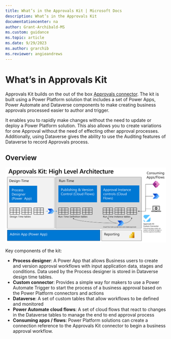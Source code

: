 ```yaml
---
title: What’s in the Approvals Kit | Microsoft Docs
description: What’s in the Approvals Kit
documentationcenter: na
author: Grant-Archibald-MS
ms.custom: guidance
ms.topic: article
ms.date: 9/29/2023
ms.author: grarchib
ms.reviewer: angieandrews
---
```


# What’s in Approvals Kit

Approvals Kit builds on the out of the box [Approvals connector](/connectors/approvals/). The kit is built using a Power Platform solution that includes a set of Power Apps, Power Automate and Dataverse components to make creating business approvals processed easier to author and trigger.

It enables you to rapidly make changes without the need to update or deploy a Power Platform solution. This also allows you to create variations for one Approval without the need of effecting other approval processes. Additionally, using Dataverse gives the ability to use the Auditing features of Dataverse to record Approvals process.

## Overview

![Diagram of High level architecture of Approvals Kit](../media/approvals-kit-high-level-architecture.png)

Key components of the kit:

- **Process designer**: A Power App that allows Business users to create and version approval workflows with input application data, stages and conditions. Data used by the Process designer is stored in Dataverse design time tables.
- **Custom connector**: Provides a simple way for makers to use a Power Automate Trigger to start the process of a business approval based on the Power Platform connectors and actions
- **Dataverse**: A set of custom tables that allow workflows to be defined and monitored
- **Power Automate cloud flows**: A set of cloud flows that react to changes in the Dataverse tables to manage the end to end approval process
- **Consuming apps / flows**: Power Platform solutions can create a connection reference to the Approvals Kit connector to begin a business approval workflow.

